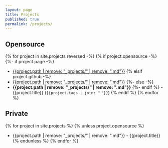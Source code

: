 ```yaml
---
layout: page
title: Projects
published: true
permalink: /projects/
---
```

## Opensource

{% for project in site.projects reversed -%}
    {% if project.opensource -%}
      {%- if project.page -%}
- [{{project.path | remove: "_projects/" | remove: ".md"}}]({{project.page}})
     {% elsif project.github -%}
- [{{project.path | remove: "_projects/" | remove: ".md"}}]({{project.github}})
      {%- else -%}
- **{{project.path | remove: "_projects/" | remove: ".md"}}**
      {%- endif %} - {{project.title}} (`{{project.tags | join: "` `"}}`)
    {% endif %}
{% endfor %}

## Private

{% for project in site.projects %}
    {% unless project.opensource %}
- {{project.path | remove: "_projects/" | remove: ".md"}} - {{project.title}}
    {% endunless %}
{% endfor %}
